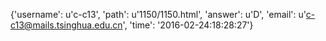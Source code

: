 {'username': u'c-c13', 'path': u'1150/1150.html', 'answer': u'D', 'email': u'c-c13@mails.tsinghua.edu.cn', 'time': '2016-02-24:18:28:27'}